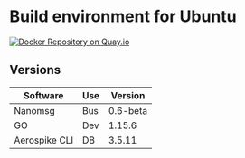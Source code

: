 # Build environment for Ubuntu

[![Docker Repository on Quay.io](https://quay.io/repository/redsift/buildos-ubuntu/status "Docker Repository on Quay.io")](https://quay.io/repository/redsift/buildos-ubuntu)

## Versions

Software | Use | Version 
---------|-----|---------
Nanomsg|Bus|0.6-beta
GO|Dev|1.15.6|
Aerospike CLI|DB|3.5.11

